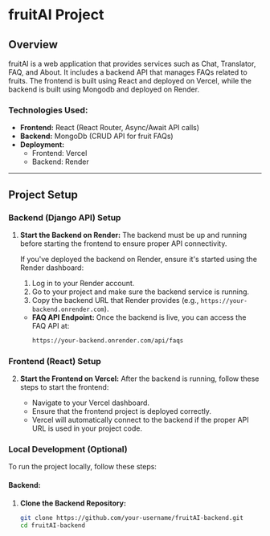 # fruitAI Project

## Overview
fruitAI is a web application that provides services such as Chat, Translator, FAQ, and About. It includes a backend API that manages FAQs related to fruits. The frontend is built using React and deployed on Vercel, while the backend is built using Mongodb and deployed on Render.

### Technologies Used:
- **Frontend:** React (React Router, Async/Await API calls)
- **Backend:** MongoDb (CRUD API for fruit FAQs)
- **Deployment:** 
  - Frontend: Vercel
  - Backend: Render

---

## Project Setup

### Backend (Django API) Setup

1. **Start the Backend on Render:**
   The backend must be up and running before starting the frontend to ensure proper API connectivity.

   If you've deployed the backend on Render, ensure it's started using the Render dashboard:
   
   1. Log in to your Render account.
   2. Go to your project and make sure the backend service is running.
   3. Copy the backend URL that Render provides (e.g., `https://your-backend.onrender.com`).
   
   - **FAQ API Endpoint:** Once the backend is live, you can access the FAQ API at:
     ```bash
     https://your-backend.onrender.com/api/faqs
     ```

### Frontend (React) Setup

2. **Start the Frontend on Vercel:**
   After the backend is running, follow these steps to start the frontend:

   - Navigate to your Vercel dashboard.
   - Ensure that the frontend project is deployed correctly.
   - Vercel will automatically connect to the backend if the proper API URL is used in your project code.

### Local Development (Optional)

To run the project locally, follow these steps:

#### Backend:

1. **Clone the Backend Repository:**
   ```bash
   git clone https://github.com/your-username/fruitAI-backend.git
   cd fruitAI-backend
